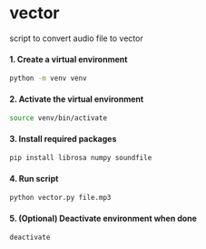 # vector

script to convert audio file to vector

#### 1. Create a virtual environment

```bash
python -m venv venv
```

#### 2. Activate the virtual environment

```bash
source venv/bin/activate
```

#### 3. Install required packages

```bash
pip install librosa numpy soundfile
```

#### 4. Run script

```bash
python vector.py file.mp3
```

#### 5. (Optional) Deactivate environment when done

```bash
deactivate
```
